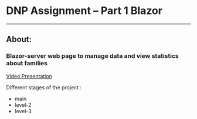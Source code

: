 # DNP Assignment – Part 1 Blazor
----
## About:
### Blazor-server web page to manage data and view statistics about families

 [Video Presentation](https://www.youtube.com/watch?v=Ir5fNh3IcFw)
 
 Different stages of the project :
 * main 
 * level-2
 * level-3
